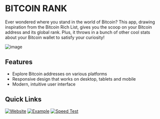 # BITCOIN RANK

Ever wondered where you stand in the world of Bitcoin? This app, drawing inspiration from the Bitcoin Rich List, gives you the scoop on your Bitcoin address and its global rank. Plus, it throws in a bunch of other cool stats about your Bitcoin wallet to satisfy your curiosity!

![image](https://github.com/besoeasy/bitcoinrank/assets/8281782/7ab9c3ed-16e3-44a5-b968-53db1b4d9e93)

## Features

- Explore Bitcoin addresses on various platforms
- Responsive design that works on desktop, tablets and mobile
- Modern, intuitive user interface

## Quick Links

[![Website](https://img.shields.io/badge/Website-Visit-blue)](https://bitcoinrank.besoeasy.com/)
[![Example](https://img.shields.io/badge/Example-View-blue)](https://bitcoinrank.besoeasy.com/#/go/18cBEMRxXHqzWWCxZNtU91F5sbUNKhL5PX)
[![Speed Test](https://img.shields.io/badge/Speed%20Test-Check-blue)](https://developers.google.com/speed/pagespeed/insights/?url=https%3A%2F%2Fbitcoinrank.besoeasy.com%2F)
